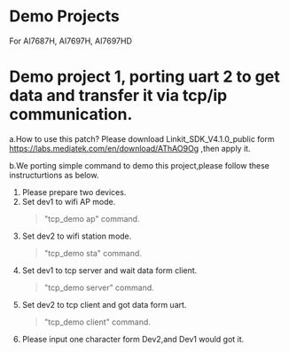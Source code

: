 # Demo Projects
For AI7687H, AI7697H, AI7697HD


# Demo project 1, porting uart 2 to get data and transfer it via tcp/ip communication.
a.How to use this patch?
Please download Linkit_SDK_V4.1.0_public form https://labs.mediatek.com/en/download/AThAO9Og ,then apply it.

b.We porting simple command to demo this project,please follow these instructurtions as below.
1. Please prepare two devices.
2. Set dev1 to wifi AP mode.
    > "tcp_demo ap" command.
3. Set dev2 to wifi station mode.
    > "tcp_demo sta" command.
4. Set dev1 to tcp server and wait data form client.
    > "tcp_demo server" command.
5. Set dev2 to tcp client and got data form uart.
    > "tcp_demo client" command.
6. Please input one character form Dev2,and Dev1 would got it.

